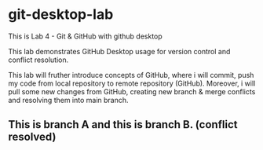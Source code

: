 # git-desktop-lab
This is Lab 4 - Git & GitHub with github desktop


This lab demonstrates GitHub Desktop usage for version control and conflict resolution.

This lab will fruther introduce concepts of GitHub,  where i will commit, push my code from local repository to remote repository (GitHub). Moreover, i will pull some new changes from GitHub, creating new branch & merge conflicts and resolving them into main branch.


## This is branch A and this is branch B. (conflict resolved)


